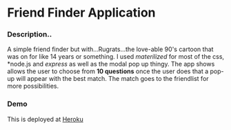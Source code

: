 # Friend Finder Application

### Description..
 A simple friend finder but with...Rugrats...the love-able 90's cartoon that was on for like 14 years or something.   I used *materilized* for most of the css, *node.js and *express* as well as the modal pop up thingy.  The app shows allows the user to choose from **10 questions** once the user does that a pop-up will appear with the best match.  The match goes to the friendlist for more possibilities.

 ### Demo
  This is deployed at  [Heroku](https://arcane-lake-84946.herokuapp.com/)

